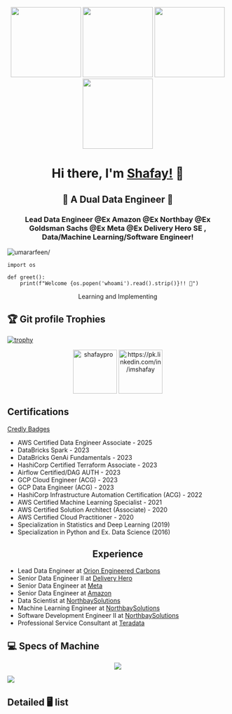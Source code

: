 <p align="center"> <img src="https://octodex.github.com/images/vinyltocat.png" height="160px" width="160px"> <img src="https://octodex.github.com/images/daftpunktocat-thomas.gif" height="160px" width="160px"> <img src="https://octodex.github.com/images/daftpunktocat-guy.gif" height="160px" width="160px"> <img src="https://octodex.github.com/images/Robotocat.png" height="160px" width="160px"></p>

<h1 align="center">Hi there, I'm <a href="https://github.com/shafaypro"  target="_blank">Shafay!</a> 👋</h1>


<h2 align="center">👋 A Dual Data Engineer 👋</h2>
    
<h3 align="center">Lead Data Engineer @Ex Amazon @Ex Northbay @Ex Goldsman Sachs @Ex Meta @Ex Delivery Hero SE , Data/Machine Learning/Software Engineer!</h3>
<p align="left"> <img src="https://komarev.com/ghpvc/?username=Anon-Exloiter&style=flat&color=blueviolet" alt=umararfeen/> </p>

```python3
import os

def greet():
    print(f"Welcome {os.popen('whoami').read().strip()}!! 👋")
```


<p align="center"> Learning and Implementing </p>



## :trophy: Git profile Trophies

  



[![trophy](https://github-profile-trophy.vercel.app/?username=ryo-ma)](https://github.com/ryo-ma/github-profile-trophy)  

<p align="center"> 
<a href="https://pk.linkedin.com/in/imshafay" target="blank"><img align="center" src=https://cdn.jsdelivr.net/npm/simple-icons@3.0.1/icons/twitter.svg alt="shafaypro" height="100" width="100" /></a>
<a href="https://pk.linkedin.com/in/imshafay" target="blank"><img align="center" src=https://cdn.jsdelivr.net/npm/simple-icons@3.0.1/icons/linkedin.svg alt="https://pk.linkedin.com/in/imshafay" height="100" width="100" /></a>    
</p>

<h2> Certifications </h2>
<a href="https://www.credly.com/users/muhammad-shafay-amjad/badges"> Credly Badges</a>


<p aligh="center"> 
<ul>
  <li>AWS Certified Data Engineer Associate - 2025</li>
  <li> DataBricks Spark - 2023 </li>
  <li>DataBricks GenAi Fundamentals - 2023</li>
  <li>HashiCorp Certified Terraform Associate - 2023</li>
  <li>Airflow Certified/DAG AUTH - 2023</li>
  <li>GCP Cloud Engineer (ACG) - 2023</li>
  <li>GCP Data Engineer (ACG) - 2023</li>
  <li>HashiCorp Infrastructure Automation Certification (ACG) - 2022</li>
  <li>AWS Certified Machine Learning Specialist - 2021</li>
  <li>AWS Certified Solution Architect (Associate) - 2020</li>
  <li>AWS Certified Cloud Practitioner - 2020</li>
  <li>Specialization in Statistics and Deep Learning (2019)</li>
  <li>Specialization in Python and Ex. Data Science (2016)</li>
    
</ul>

</p>
<h2 align="center">Experience</h2>

<ul>
  <li>Lead Data Engineer  at <a href="https://orioncarbons.com/"> Orion Engineered Carbons</a></li>
  <li>Senior Data Engineer II  at <a href="https://www.deliveryhero.com/">Delivery Hero</a></li>
  <li>Senior Data Engineer  at <a href="https://www.meta.com"> Meta </a></li>
  <li>Senior Data Engineer  at <a href="https://www.amazon.de">Amazon </a></li>
  <li>Data Scientist  at <a href="https://northbaysolutions.com/">NorthbaySolutions</a></li>
  <li>Machine Learning Engineer  at <a href="https://northbaysolutions.com/">NorthbaySolutions</a></li>
  <li>Software Development Engineer II  at <a href="https://northbaysolutions.com/">NorthbaySolutions</a></li>
  <li>Professional Service Consultant   at <a href="https://www.teradata.com">Teradata</a></li>
</ul>


## 💻 Specs of Machine

<center><a title="System requirements and Rate my PC tool - all at PCGameBenchmark" href="https://www.pcgamebenchmark.com/ratemypc?cpu=intel-core-i9-13900k&memory=64gb&gpu=amd-radeon-rx-7900-xtx&platform=windows"><img src="https://www.pcgamebenchmark.com/signature/intel-core-i9-13900k/64gb/amd-radeon-rx-7900-xtx/forum.png"></a> </center>

<a title="System requirements and Rate my PC tool - all at PCGameBenchmark" href="https://www.pcgamebenchmark.com/ratemypc?cpu=intel-core-i9-13900k&memory=64gb&gpu=amd-radeon-rx-7900-xtx&platform=windows"><img align="center" src="https://www.pcgamebenchmark.com/signature/intel-core-i9-13900k/64gb/amd-radeon-rx-7900-xtx/twitch.png"></a>

## Detailed 🖥️ list


